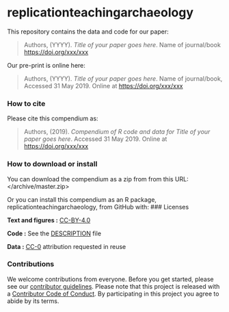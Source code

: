
<!-- README.md is generated from README.Rmd. Please edit that file -->

# replicationteachingarchaeology

This repository contains the data and code for our paper:

> Authors, (YYYY). *Title of your paper goes here*. Name of journal/book
> <https://doi.org/xxx/xxx>

Our pre-print is online here:

> Authors, (YYYY). *Title of your paper goes here*. Name of
> journal/book, Accessed 31 May 2019. Online at
> <https://doi.org/xxx/xxx>

### How to cite

Please cite this compendium as:

> Authors, (2019). *Compendium of R code and data for Title of your
> paper goes here*. Accessed 31 May 2019. Online at
> <https://doi.org/xxx/xxx>

### How to download or install

You can download the compendium as a zip from from this URL:
</archive/master.zip>

Or you can install this compendium as an R package,
replicationteachingarchaeology, from GitHub with: \#\#\# Licenses

**Text and figures :**
[CC-BY-4.0](http://creativecommons.org/licenses/by/4.0/)

**Code :** See the [DESCRIPTION](DESCRIPTION) file

**Data :** [CC-0](http://creativecommons.org/publicdomain/zero/1.0/)
attribution requested in reuse

### Contributions

We welcome contributions from everyone. Before you get started, please
see our [contributor guidelines](CONTRIBUTING.md). Please note that this
project is released with a [Contributor Code of Conduct](CONDUCT.md). By
participating in this project you agree to abide by its terms.
